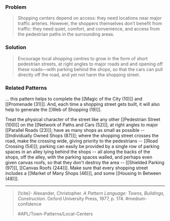 ### Problem
>Shopping centers depend on access: they need locations near major traffic arteries. However, the shoppers themselves don’t benefit from traffic: they need quiet, comfort, and convenience, and access from the pedestrian paths in the surrounding areas.

### Solution
>Encourage local shopping centres to grow in the form of short pedestrian streets, at right angles to major roads and and opening off these roads—with parking behind the shops, so that the cars can pull directly off the road, and yet not harm the shopping street.

### Related Patterns
... this pattern helps to complete the [[Magic of the City (10)]] and [[Promenade (31)]]. And, each time a shopping street gets built, it will also help to generate the [[Web of Shopping (19)]].

Treat the physical character of the street like any other [[Pedestrian Street (100)]] on the [[Network of Paths and Cars (52)]], at right angles to major [[Parallel Roads (23)]]; have as many shops as small as possible -- [[Individually Owned Shops (87)]]; where the shopping street crosses the road, make the crossing wide, giving priority to the pedestrians -- [[Road Crossing (54)]]; parking can easily be provided by a single row of parking spaces in an alley lying behind the shops -- all along the backs of the shops, off the alley, with the parking spaces walled, and perhaps even given canvas roofs, so that they don't destroy the area -- [[Shielded Parking (97)]], [[Canvas Roofs (244)]]. Make sure that every shopping street includes a [[Market of Many Shops (46)]], and some [[Housing In Between (48)]].

---

> [!cite]- Alexander, Christopher. _A Pattern Language: Towns, Buildings, Construction_. Oxford University Press, 1977, p. 174.
> #medium-confidence
>
> #APL/Town-Patterns/Local-Centers
